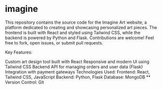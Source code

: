 # imagine
This repository contains the source code for the Imagine Art website, a platform dedicated to creating and showcasing personalized art pieces. The frontend is built with React and styled using Tailwind CSS, while the backend is powered by Python and Flask. Contributions are welcome! Feel free to fork, open issues, or submit pull requests.

Key Features:

Custom art design tool built with React
Responsive and modern UI using Tailwind CSS
Backend API for managing orders and user data (Flask)
Integration with payment gateways
Technologies Used:
Frontend: React, Tailwind CSS, JavaScript
Backend: Python, Flask
Database: MongoDB **
Version Control: Git
